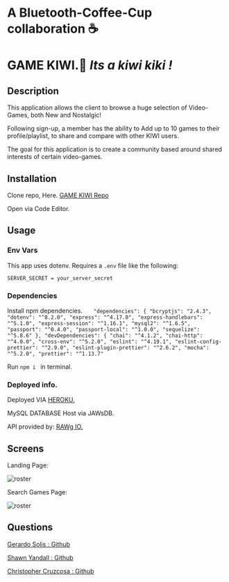 # A Bluetooth-Coffee-Cup collaboration ☕


# GAME KIWI.🥝 ___Its a kiwi kiki !___

## Description

This application allows the client to browse a huge selection of Video-Games, both New and Nostalgic!

Following sign-up, a member has the ability to Add up to 10 games to their profile/playlist, to share and compare with other KIWI users.

The goal for this application is to create a community based around shared interests of certain video-games.

## Installation

Clone repo, Here. [GAME KIWI Repo](https://github.com/Gerardo-S/bluetooth-coffee-cup)

Open via Code Editor. 

## Usage

### Env Vars
This app uses dotenv. Requires a `.env` file like the following:

```
SERVER_SECRET = your_server_secret
```

### Dependencies
Install npm dependencies.  ```  
  "dependencies": {
    "bcryptjs": "2.4.3",
    "dotenv": "^8.2.0",
    "express": "^4.17.0",
    "express-handlebars": "^5.1.0",
    "express-session": "^1.16.1",
    "mysql2": "^1.6.5",
    "passport": "^0.4.0",
    "passport-local": "^1.0.0",
    "sequelize": "^5.8.6"
  },
  "devDependencies": {
    "chai": "^4.1.2",
    "chai-http": "^4.0.0",
    "cross-env": "^5.2.0",
    "eslint": "^4.19.1",
    "eslint-config-prettier": "^2.9.0",
    "eslint-plugin-prettier": "^2.6.2",
    "mocha": "^5.2.0",
    "prettier": "^1.13.7"``` 
    
Run ```npm i ``` in terminal.

### Deployed info.

Deployed VIA [HEROKU.](https://infinite-plains-30611.herokuapp.com/)

MySQL DATABASE Host via JAWsDB. 

API provided by: [RAWg IO.](https://rawg.io/)



## Screens

Landing Page:

![roster](assets/roster.png)

Search Games Page:

![roster](assets/roster.png)



## Questions

[Gerardo Solis : Github](https://github.com/Gerardo-S)

[Shawn Yandall : Github](https://github.com/dohmr/)

[Christopher Cruzcosa : Github](https://github.com/christopher-cruzcosa)
